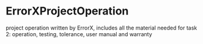# ErrorXProjectOperation
project operation written by ErrorX, includes all the material needed for task 2: operation, testing, tolerance, user manual and warranty 
